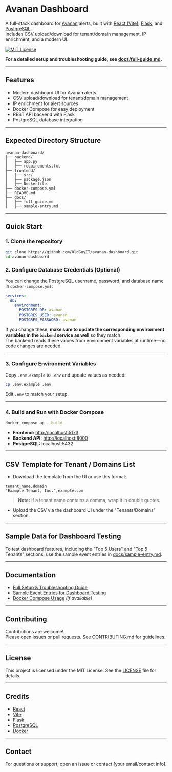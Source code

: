 # Avanan Dashboard

A full-stack dashboard for [Avanan](https://www.avanan.com/) alerts, built with [React (Vite)](https://vitejs.dev/), [Flask](https://flask.palletsprojects.com/), and [PostgreSQL](https://www.postgresql.org/).  
Includes CSV upload/download for tenant/domain management, IP enrichment, and a modern UI.

[![MIT License](https://img.shields.io/badge/license-MIT-green.svg)](LICENSE)

**For a detailed setup and troubleshooting guide, see [docs/full-guide.md](docs/full-guide.md).**

---

## Features

- Modern dashboard UI for Avanan alerts
- CSV upload/download for tenant/domain management
- IP enrichment for alert sources
- Docker Compose for easy deployment
- REST API backend with Flask
- PostgreSQL database integration

---

## Expected Directory Structure

```
avanan-dashboard/
├── backend/
│   ├── app.py
│   ├── requirements.txt
├── frontend/
│   ├── src/
│   ├── package.json
│   ├── Dockerfile
├── docker-compose.yml
├── README.md
├── docs/
│   ├── full-guide.md
│   ├── sample-entry.md
```

---

## Quick Start

### 1. Clone the repository

```sh
git clone https://github.com/OldGuyIT/avanan-dashboard.git
cd avanan-dashboard
```

### 2. Configure Database Credentials (Optional)

You can change the PostgreSQL username, password, and database name in `docker-compose.yml`:

```yaml
services:
  db:
    environment:
      POSTGRES_DB: avanan
      POSTGRES_USER: avanan
      POSTGRES_PASSWORD: avanan
```

If you change these, **make sure to update the corresponding environment variables in the `backend` service as well** so they match.  
The backend reads these values from environment variables at runtime—no code changes are needed.

---

### 3. Configure Environment Variables

Copy `.env.example` to `.env` and update values as needed:

```sh
cp .env.example .env
```

Edit `.env` to match your setup.

---

### 4. Build and Run with Docker Compose

```sh
docker compose up --build
```

- **Frontend:** [http://localhost:5173](http://localhost:5173)
- **Backend API:** [http://localhost:8000](http://localhost:8000)
- **PostgreSQL:** localhost:5432

---

## CSV Template for Tenant / Domains List

- Download the template from the UI or use this format:

```csv
tenant_name,domain
"Example Tenant, Inc.",example.com
```

> **Note:** If a tenant name contains a comma, wrap it in double quotes.

- Upload the CSV via the dashboard UI under the "Tenants/Domains" section.

---

## Sample Data for Dashboard Testing

To test dashboard features, including the "Top 5 Users" and "Top 5 Tenants" sections, use the sample event entries in [docs/sample-entry.md](docs/sample-entry.md).

---

## Documentation

- [Full Setup & Troubleshooting Guide](docs/full-guide.md)
- [Sample Event Entries for Dashboard Testing](docs/sample-entry.md)
- [Docker Compose Usage](docs/docker-compose.md) *(if available)*

---

## Contributing

Contributions are welcome!  
Please open issues or pull requests. See [CONTRIBUTING.md](CONTRIBUTING.md) for guidelines.

---

## License

This project is licensed under the MIT License. See the [LICENSE](LICENSE) file for details.

---

## Credits

- [React](https://react.dev/)
- [Vite](https://vitejs.dev/)
- [Flask](https://flask.palletsprojects.com/)
- [PostgreSQL](https://www.postgresql.org/)
- [Docker](https://www.docker.com/)

---

## Contact

For questions or support, open an issue or contact [your email/contact info].
